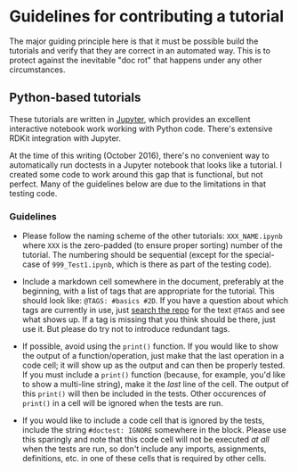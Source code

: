 # Guidelines for contributing a tutorial

The major guiding principle here is that it must be possible build the tutorials
and verify that they are correct in an automated way. This is to protect against
the inevitable "doc rot" that happens under any other circumstances.

## Python-based tutorials

These tutorials are written in [Jupyter](http://jupyter.org), which provides an
excellent interactive notebook work working with Python code. There's extensive
RDKit integration with Jupyter.

At the time of this writing (October 2016), there's no convenient way to
automatically run doctests in a Jupyter notebook that looks like a tutorial. I
created some code to work around this gap that is functional, but not perfect.
Many of the guidelines below are due to the limitations in that testing code.

### Guidelines

- Please follow the naming scheme of the other tutorials: `XXX_NAME.ipynb` where `XXX` is the zero-padded (to ensure proper sorting) number of the tutorial. The numbering should be sequential (except for the special-case of `999_Test1.ipynb`, which is there as part of the testing code).

- Include a markdown cell somewhere in the document, preferably at the beginning, with a list of tags that are appropriate for the tutorial. This should look like: `@TAGS: #basics #2D`. If you have a question about which tags are currently in use, just [search the repo](https://github.com/rdkit/rdkit-tutorials/search?q=%22%40TAGS%22&type=Code) for the text `@TAGS` and see what shows up. If a tag is missing that you think should be there, just use it. But please do try not to introduce redundant tags.

- If possible, avoid using the `print()` function. If you would like to show the output of a function/operation, just make that the last operation in a code cell; it will show up as the output and can then be properly tested. If you must include a `print()` function (because, for example, you'd like to show a multi-line string), make it the *last* line of the cell. The output of this `print()` will then be included in the tests. Other occurences of `print()` in a cell will be ignored when the tests are run.

- If you would like to include a code cell that is ignored by the tests, include the string `#doctest: IGNORE` somewhere in the block. Please use this sparingly and note that this code cell will not be executed *at all* when the tests are run, so don't include any imports, assignments, definitions, etc. in one of these cells that is required by other cells.
